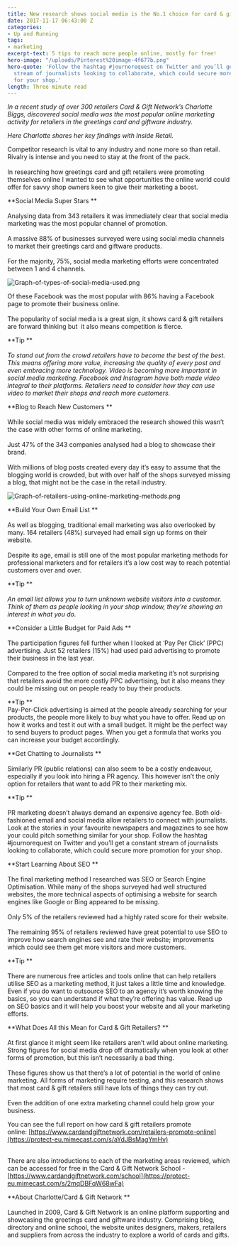 ```yaml
---
title: New research shows social media is the No.1 choice for card & gift retailers
date: 2017-11-17 06:43:00 Z
categories:
- Up and Running
tags:
- marketing
excerpt-text: 5 tips to reach more people online, mostly for free!
hero-image: "/uploads/Pinterest%20image-4f677b.png"
hero-quote: 'Follow the hashtag #journorequest on Twitter and you’ll get a constant
  stream of journalists looking to collaborate, which could secure more promotion
  for your shop.'
length: Three minute read
---
```


*In a recent study of over 300 retailers Card & Gift Network’s Charlotte Biggs, discovered social media was the most popular online marketing activity for retailers in the greetings card and giftware industry.*

*Here Charlotte shares her key findings with Inside Retail.*

Competitor research is vital to any industry and none more so than retail. Rivalry is intense and you need to stay at the front of the pack.
\
 
\
In researching how greetings card and gift retailers were promoting themselves online I wanted to see what opportunities the online world could offer for savvy shop owners keen to give their marketing a boost.

\*\*Social Media Super Stars
\*\*\
 
\
Analysing data from 343 retailers it was immediately clear that social media marketing was the most popular channel of promotion. 
\
 
\
A massive 88% of businesses surveyed were using social media channels to market their greetings card and giftware products. 
\
 
\
For the majority, 75%, social media marketing efforts were concentrated between 1 and 4 channels.

![Graph-of-types-of-social-media-used.png](/uploads/Graph-of-types-of-social-media-used.png)

Of these Facebook was the most popular with 86% having a Facebook page to promote their business online. 
\
 
\
The popularity of social media is a great sign, it shows card & gift retailers are forward thinking but  it also means competition is fierce.

\*\*Tip
\*\*\
 
\
*To stand out from the crowd retailers have to become the best of the best. This means offering more value, increasing the quality of every post and even embracing more technology. Video is becoming more important in social media marketing. Facebook and Instagram have both made video integral to their platforms. Retailers need to consider how they can use video to market their shops and reach more customers.*

\*\*Blog to Reach New Customers
\*\*\
 
\
While social media was widely embraced the research showed this wasn’t the case with other forms of online marketing. 
\
 
\
Just 47% of the 343 companies analysed had a blog to showcase their brand. 
\
 
\
With millions of blog posts created every day it’s easy to assume that the blogging world is crowded, but with over half of the shops surveyed missing a blog, that might not be the case in the retail industry.

![Graph-of-retailers-using-online-marketing-methods.png](/uploads/Graph-of-retailers-using-online-marketing-methods.png)

\*\*Build Your Own Email List
\*\*\
 
\
As well as blogging, traditional email marketing was also overlooked by many. 164 retailers (48%) surveyed had email sign up forms on their website. 
\
 
\
Despite its age, email is still one of the most popular marketing methods for professional marketers and for retailers it’s a low cost way to reach potential customers over and over.

\*\*Tip
\*\*\
 
\
*An email list allows you to turn unknown website visitors into a customer. Think of them as people looking in your shop window, they’re showing an interest in what you do.*

\*\*Consider a Little Budget for Paid Ads
\*\*\
 
\
The participation figures fell further when I looked at ‘Pay Per Click’ (PPC) advertising. Just 52 retailers (15%) had used paid advertising to promote their business in the last year. 
\
 
\
Compared to the free option of social media marketing it’s not surprising that retailers avoid the more costly PPC advertising, but it also means they could be missing out on people ready to buy their products.

\*\*Tip
\*\*\
Pay-Per-Click advertising is aimed at the people already searching for your products, the people more likely to buy what you have to offer. Read up on how it works and test it out with a small budget. It might be the perfect way to send buyers to product pages. When you get a formula that works you can increase your budget accordingly.

\*\*Get Chatting to Journalists
\*\*\
 
\
Similarly PR (public relations) can also seem to be a costly endeavour, especially if you look into hiring a PR agency. This however isn’t the only option for retailers that want to add PR to their marketing mix.

\*\*Tip
\*\*\
 
\
PR marketing doesn’t always demand an expensive agency fee. Both old-fashioned email and social media allow retailers to connect with journalists. Look at the stories in your favourite newspapers and magazines to see how your could pitch something similar for your shop. Follow the hashtag #journorequest on Twitter and you’ll get a constant stream of journalists looking to collaborate, which could secure more promotion for your shop.

\*\*Start Learning About SEO
\*\*\
 
\
The final marketing method I researched was SEO or Search Engine Optimisation. While many of the shops surveyed had well structured websites, the more technical aspects of optimising a website for search engines like Google or Bing appeared to be missing.
\
 
\
Only 5% of the retailers reviewed had a highly rated score for their website. 
\
 
\
The remaining 95% of retailers reviewed have great potential to use SEO to improve how search engines see and rate their website; improvements which could see them get more visitors and more customers.

\*\*Tip
\*\*\
 
\
There are numerous free articles and tools online that can help retailers utilise SEO as a marketing method, it just takes a little time and knowledge. Even if you do want to outsource SEO to an agency it’s worth knowing the basics, so you can understand if what they’re offering has value. Read up on SEO basics and it will help you boost your website and all your marketing efforts.

\*\*What Does All this Mean for Card & Gift Retailers?
\*\*\
 
\
At first glance it might seem like retailers aren’t wild about online marketing. Strong figures for social media drop off dramatically when you look at other forms of promotion, but this isn’t necessarily a bad thing. 
\
 
\
These figures show us that there’s a lot of potential in the world of online marketing. All forms of marketing require testing, and this research shows that most card & gift retailers still have lots of things they can try out. 
\
 
\
Even the addition of one extra marketing channel could help grow your business.

You can see the full report on how card & gift retailers promote online: [https://www.cardandgiftnetwork.com/retailers-promote-online](https://protect-eu.mimecast.com/s/aYdJBsMagYmHv)

\
There are also introductions to each of the marketing areas reviewed, which can be accessed for free in the Card & Gift Network School -[https://www.cardandgiftnetwork.com/school](https://protect-eu.mimecast.com/s/2mqDBFqW68wFa)

\*\*About Charlotte/Card & Gift Network
\*\*\
 
\
Launched in 2009, Card & Gift Network is an online platform supporting and showcasing the greetings card and giftware industry. Comprising blog, directory and online school, the website unites designers, makers, retailers and suppliers from across the industry to explore a world of cards and gifts.